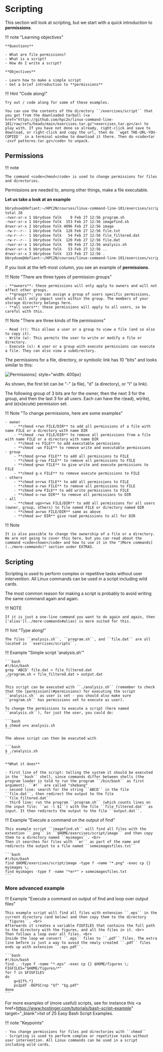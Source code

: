# Scripting

This section will look at scripting, but we start with a quick introduction to **permissions**.  

!!! note "Learning objectives"

    **Questions** 

    - What are file permissions?
    - What is a script?
    - How do I write a script? 

    **Objectives** 

    - Learn how to make a simple script 
    - Get a brief introduction to **permissions**


!!! Hint "Code along!" 

    Try out / code along for some of these examples. 

    You can use the contents of the directory ``/exercises/script`` that you got from the downloaded tarball (<a href="https://github.com/hpc2n/linux-command-line-101/raw/refs/heads/main/exercises.tar.gz">exercises.tar.gz</a>) to play with. If you have not done so already, right-click and save to download, or right-click and copy the url, then do ``wget THE-URL-YOU-COPIED`` in a terminal window to download it there. Then do <code>tar -zxvf patterns.tar.gz</code> to unpack.  

## Permissions  

!!! note 

    The command <code>chmod</code> is used to change permissions for files and directories.

Permissions are needed to, among other things, make a file executable. 

**Let us take a look at an example** 

```bash
bbrydsoe@defiant:~/HPC2N/courses/linux-command-line-101/exercises/script$ ls -lart
total 28
-rwxr-xr-x 1 bbrydsoe folk    9 Feb 27 12:56 program.sh
-rwxr-xr-x 1 bbrydsoe folk  153 Feb 27 12:56 imagefind.sh
drwxr-xr-x 2 bbrydsoe folk 4096 Feb 27 12:56 image
-rw-r--r-- 1 bbrydsoe folk  128 Feb 27 12:56 file.txt
-rw-r--r-- 1 bbrydsoe folk   54 Feb 27 12:56 file_filtered.dat
-rw-r--r-- 1 bbrydsoe folk  120 Feb 27 12:56 file.dat
-rwxr-xr-x 1 bbrydsoe folk   99 Feb 27 12:56 analysis.sh
drwxr-xr-x 5 bbrydsoe folk   53 Feb 27 12:56 ..
drwxr-xr-x 3 bbrydsoe folk  133 Feb 27 12:56 .
bbrydsoe@defiant:~/HPC2N/courses/linux-command-line-101/exercises/script$ 
```

If you look at the left-most column, you see an example of **permissions**. 

!!! Note "There are three types of permission groups"

    - **owners**: these permissions will only apply to owners and will not affect other groups.
    - **groups**: you can assign a group of users specific permissions, which will only impact users within the group. The members of your storage directory belongs here.
    - **all users**: these permissions will apply to all users, so be careful with this.

!!! Note "There are three kinds of file permissions"

    - Read (r): This allows a user or a group to view a file (and so also to copy it).
    - Write (w): This permits the user to write or modify a file or directory.
    - Execute (x): A user or a group with execute permissions can execute a file. They can also view a subdirectory.

The permissions for a file, directory, or symbolic link has 10 "bits" and looks similar to this:

![Permissions](images/permissions.png){: style="width: 400px}

As shown, the first bit can be "-" (a file), "d" (a directory), or "l" (a link).

The following group of 3 bits are for the owner, then the next 3 for the group, and then the last 3 for all users. Each can have the r(ead), w(rite), and (e)x(ecute) permission set.

!!! Note "To change permissions, here are some examples"

    - owner
        - **chmod +rwx FILE/DIR** to add all permissions of a file with name FILE or a directory with name DIR
        - **chmod -rwx FILE/DIR** to remove all permissions from a file with name FILE or a directory with name DIR
        - **chmod +x FILE** to add executable permissions
        - **chmod -wx FILE** to remove write and executable permissions
    - group
        - **chmod g+rwx FILE** to add all permissions to FILE
        - **chmod g-rwx FILE** to remove all permissions to FILE
        - **chmod g+wx FILE** to give write and execute permissions to FILE
        - **chmod g-x FILE** to remove execute permissions to FILE
    - others
        - **chmod o+rwx FILE** to add all permissions to FILE
        - **chmod o-rwx FILE** to remove all permissions to FILE
        - **chmod o+w FILE** to add write permissions to FILE
        - **chmod o-rwx DIR** to remove all permissions to DIR
    - all
        - **chmod ugo+rwx FILE/DIR** to add all permissions for all users (owner, group, others) to file named FILE or directory named DIR
        - **chmod a=rwx FILE/DIR** same as above
        - **chmod a=r DIR** give read permissions to all for DIR

!!! Note

    It is also possible to change the ownership of a file or a directory. We are not going to cover this here, but you can read about the command <code>chown</code> and how to use it in the "[More commands](../more-commands)" section under EXTRAS.

## Scripting 

Scripting is used to perform complex or repetitive tasks without user intervention. All Linux commands can be used in a script including wild cards. 

The most common reason for making a script is probably to avoid writing the same command again and again. 

!!! NOTE

    If it is just a one-line command you want to do again and again, then ['alias'](../more-commands#alias) is more suited for this. 

!!! hint "Type along!" 

    The files ``analysis.sh``, ``program.sh``, and ``file.dat`` are all located in ``exercises/scripts``. 

!!! Example "Simple script 'analysis.sh'"


    ```bash
    #!/bin/bash
    grep 'ABCD' file.dat > file_filtered.dat
    ./program.sh < file_filtered.dat > output.dat
    ```

    This script can be executed with ``./analysis.sh`` (remember to check that the [permission](#permissions) for executing the script ``analysis.sh`` as user is set - you should also make sure ``program.sh`` has permissions set to execute as user). 

    To change the permissions to execute a script (here named ``analysis.sh``), for just the user, you could do: 

    ```bash
    $ chmod u+x analysis.sh
    ```

    The above script can then be executed with

    ```bash
    $ ./analysis.sh
    ```

    **What it does**

    - First line of the script: telling the system it should be executed in the ``bash`` shell, since commands differ between shells (the program loader is told to run the program ``/bin/bash`` as first argument). ``#!`` are called "shebang" 
    - second line: search for the string ``ABCD`` in the file ``file.dat``, then redirect the output to the file ``file_filtered.dat`` 
    - third line: run the program ``program.sh`` (which counts lines on the input file: ``wc -l $1``) with the file ``file_filtered.dat`` as input. It then redirects the output to the file ``output.dat``.  

!!! Example "Execute a command on the output of find"

    This example script ``imagefind.sh`` will find all files with the extention ``.png`` in ``$HOME/exercises/script/image`` and then copy them to a directory named ``myimages``. <br> 
    Then it searches for files with ``er`` as part of the name and redirects the output to a file named ``someimagesfiles.txt`` 

    ```bash
    #!/bin/bash
    find $HOME/exercises/script/image -type f -name "*.png" -exec cp {} myimages \; 
    find myimages -type f -name "*er*" > someimagesfiles.txt
    ``` 

### More advanced example

!!! Example "Execute a command on output of find and loop over output files" 

    This example script will find all files with extension ``.eps`` in the current directory (and below) and then copy them to the directory ``figures``. <br> 
    Afterwards it creates a variable FIGFILES that contains the full path to the directory with the figures, and all the files in it. <br> 
    Then follows a loop over all files. <br> 
    Inside the loop we convert ``.eps`` files to ``.pdf`` files. The extra line before is just a way to avoid the newly created ``.pdf`` files ends up with extension ``.eps.pdf``.  

    ```bash 
    #!/bin/bash
    find . -type f -name "*.eps" -exec cp {} $HOME/figures \;
    FIGFILES="$HOME/figures/*"
    for f in $FIGFILES
    do
        g=${f%.*}
        ps2pdf -DEPSCrop "$f" "$g.pdf"
    done 
    ```


For more examples of (more useful) scripts, see for instance this <a href=https://www.hostinger.com/tutorials/bash-script-example" target="_blank">list of 25 Easy Bash Script Examples</a>. 

!!! note "Keypoints" 

    - You change permissions for files and directories with ``chmod``   
    - Scripting is used to perform complex or repetitive tasks without user intervention. All Linux commands can be used in a script including wild cards. 

